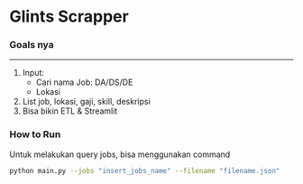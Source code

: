 # Glints Scrapper

### Goals nya
---
1. Input:
    - Cari nama Job: DA/DS/DE
    - Lokasi
2. List job, lokasi, gaji, skill, deskripsi
3. Bisa bikin ETL & Streamlit

### How to Run

Untuk melakukan query jobs, bisa menggunakan command

```bash
python main.py --jobs "insert_jobs_name" --filename "filename.json"
```